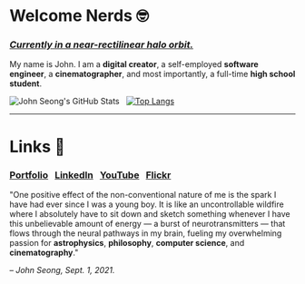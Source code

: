 # Welcome Nerds 🤓

### [*Currently in a near-rectilinear halo orbit.*](https://github.com/wonmor)

My name is John. I am a **digital creator**, a self-employed **software engineer**, a **cinematographer**, and most importantly, a full-time **high school student**.

![John Seong's GitHub Stats](https://github-readme-stats.vercel.app/api?username=wonmor&show_icons=true&theme=github_dark)&nbsp;&nbsp;&nbsp;[![Top Langs](https://github-readme-stats.vercel.app/api/top-langs/?username=wonmor&layout=compact&theme=github_dark)](https://github.com/anuraghazra/github-readme-stats)

---

# Links :shit:

### [Portfolio](https://johnseong.info)&nbsp;&nbsp;&nbsp;[LinkedIn](https://www.linkedin.com/in/john-seong-9194321a9/)&nbsp;&nbsp;&nbsp;[YouTube](https://youtube.com/c/JohnSeong)&nbsp;&nbsp;&nbsp;[Flickr](https://www.flickr.com/people/johnseongemini8/)

"One positive effect of the non-conventional nature of me is the spark I have had ever since I was a young boy. It is like an uncontrollable wildfire where I absolutely have to sit down and sketch something whenever I have this unbelievable amount of energy — a burst of neurotransmitters — that flows through the neural pathways in my brain, fueling my overwhelming passion for **astrophysics**, **philosophy**, **computer science**, and **cinematography**."

*– John Seong, Sept. 1, 2021.*
